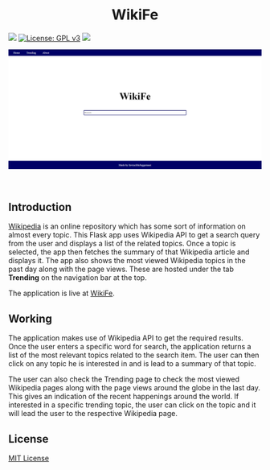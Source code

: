 <h1 align="center"> 
  WikiFe
  </h1>

[![](https://img.shields.io/badge/MADE%20WITH%20-Python-blueviolet)](https://www.python.org)
[![License: GPL v3](https://img.shields.io/badge/License-MIT-brightgreen.svg)](LICENSE)
[![](https://img.shields.io/badge/Website-Up-success)](https://wikife.herokuapp.com/)


<p align="center">
  <img src = "Assets/WikiFe - Home.png">
  </p>
  
<br>  
<h2>Introduction</h2>
<p> <a href="https://www.wikipedia.org/">Wikipedia</a> is an online repository which has some sort of information on almost every topic. This Flask app uses Wikipedia API to get a search query from the user and displays a list of the related topics. Once a topic is selected, the app then fetches the summary of that Wikipedia article and displays it.
The app also shows the most viewed Wikipedia topics in the past day along with the page views. These are hosted under the tab <b>Trending</b> on the navigation bar at the top.</p>
<p> The application is live at <a href="https://wikife.herokuapp.com/" target="_blank">WikiFe</a>.</p>
  
<h2>Working</h2>
<p> The application makes use of Wikipedia API to get the required results. Once the user enters a specific word for search, the application returns a list of the most relevant topics related to the search item. The user can then click on any topic he is interested in and is lead to a summary of that topic.</p>
<p> The user can also check the Trending page to check the most viewed Wikipedia pages along with the page views around the globe in the last day. This gives an indication of the recent happenings around the world. If interested in a  specific trending topic, the user can click on the topic and it will lead the user to the respective Wikipedia page.</p>

<h2>License</h2>
<a href="LICENSE">MIT License</a>



